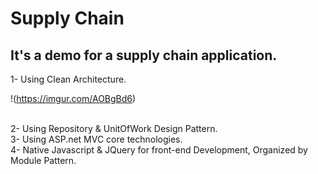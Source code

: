 # Supply Chain
## It's a demo for a supply chain application.

1- Using Clean Architecture.

!(https://imgur.com/AOBgBd6)

<br />
2- Using Repository & UnitOfWork Design Pattern.
<br />
3- Using ASP.net MVC core technologies.
<br />
4- Native Javascript & JQuery for front-end Development, Organized by Module Pattern.
